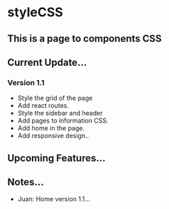 # styleCSS

## This is a page to components CSS

## Current Update...

### Version 1.1

- Style the grid of the page
- Add react routes.
- Style the sidebar and header
- Add pages to information CSS.
- Add home in the page.
- Add responsive design..

## Upcoming Features...

## Notes...

- Juan: Home version 1.1...
